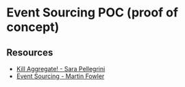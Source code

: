 # Event Sourcing POC (proof of concept)

## Resources

* [Kill Aggregate! - Sara Pellegrini](https://www.youtube.com/watch?v=DhhxKoOpJe0)
* [Event Sourcing - Martin Fowler](https://martinfowler.com/eaaDev/EventSourcing.html)